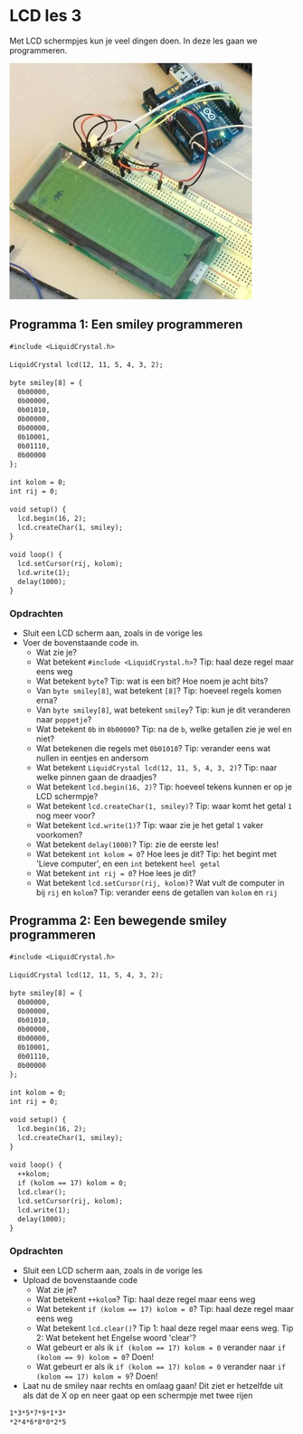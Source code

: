 # LCD les 3

Met LCD schermpjes kun je veel dingen doen. In deze les gaan we programmeren.

![ArduinoInvaders is een spel dat werkt met een LCD](ArduinoInvaders.jpg)

## Programma 1: Een smiley programmeren

```
#include <LiquidCrystal.h>

LiquidCrystal lcd(12, 11, 5, 4, 3, 2);

byte smiley[8] = {
  0b00000,
  0b00000,
  0b01010,
  0b00000,
  0b00000,
  0b10001,
  0b01110,
  0b00000
};

int kolom = 0;
int rij = 0;

void setup() {
  lcd.begin(16, 2);
  lcd.createChar(1, smiley);
}

void loop() {
  lcd.setCursor(rij, kolom);
  lcd.write(1);
  delay(1000);
}
```

### Opdrachten

* Sluit een LCD scherm aan, zoals in de vorige les
* Voer de bovenstaande code in.
    * Wat zie je?
    * Wat betekent `#include <LiquidCrystal.h>`? Tip: haal deze regel maar eens weg
    * Wat betekent `byte`? Tip: wat is een bit? Hoe noem je acht bits?
    * Van `byte smiley[8]`, wat betekent `[8]`? Tip: hoeveel regels komen erna?
    * Van `byte smiley[8]`, wat betekent `smiley`? Tip: kun je dit veranderen naar `poppetje`?
    * Wat betekent `0b` in `0b00000`? Tip: na de `b`, welke getallen zie je wel en niet?
    * Wat betekenen die regels met `0b01010`? Tip: verander eens wat nullen in eentjes en andersom
    * Wat betekent `LiquidCrystal lcd(12, 11, 5, 4, 3, 2)`? Tip: naar welke pinnen gaan de draadjes?
    * Wat betekent `lcd.begin(16, 2)`? Tip: hoeveel tekens kunnen er op je LCD schermpje?
    * Wat betekent `lcd.createChar(1, smiley)`? Tip: waar komt het getal `1` nog meer voor?
    * Wat betekent `lcd.write(1)`? Tip: waar zie je het getal `1` vaker voorkomen?
    * Wat betekent `delay(1000)`? Tip: zie de eerste les!
    * Wat betekent `int kolom = 0`? Hoe lees je dit? Tip: het begint met 'Lieve computer', en een `int` betekent `heel getal`
    * Wat betekent `int rij = 0`? Hoe lees je dit?
    * Wat betekent `lcd.setCursor(rij, kolom)`? Wat vult de computer in bij `rij` en `kolom`? Tip: verander eens de getallen van `kolom` en `rij`


## Programma 2: Een bewegende smiley programmeren

```
#include <LiquidCrystal.h>

LiquidCrystal lcd(12, 11, 5, 4, 3, 2);

byte smiley[8] = {
  0b00000,
  0b00000,
  0b01010,
  0b00000,
  0b00000,
  0b10001,
  0b01110,
  0b00000
};

int kolom = 0;
int rij = 0;

void setup() {
  lcd.begin(16, 2);
  lcd.createChar(1, smiley);
}

void loop() {
  ++kolom;
  if (kolom == 17) kolom = 0;
  lcd.clear();
  lcd.setCursor(rij, kolom);
  lcd.write(1);
  delay(1000);
}
```

### Opdrachten

* Sluit een LCD scherm aan, zoals in de vorige les
* Upload de bovenstaande code
    * Wat zie je?
    * Wat betekent `++kolom`? Tip: haal deze regel maar eens weg
    * Wat betekent `if (kolom == 17) kolom = 0`? Tip: haal deze regel maar eens weg
    * Wat betekent `lcd.clear()`? Tip 1: haal deze regel maar eens weg. Tip 2: Wat betekent het Engelse woord 'clear'?
    * Wat gebeurt er als ik `if (kolom == 17) kolom = 0` verander naar `if (kolom == 9) kolom = 0`? Doen!
    * Wat gebeurt er als ik `if (kolom == 17) kolom = 0` verander naar `if (kolom == 17) kolom = 9`? Doen!
* Laat nu de smiley naar rechts en omlaag gaan! Dit ziet er hetzelfde uit als dat de X op en neer gaat op een schermpje met twee rijen

```
1*3*5*7*9*1*3*
*2*4*6*8*0*2*5
```

